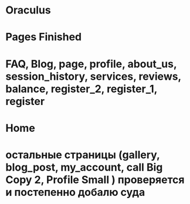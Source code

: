 # Oraculus
# Pages Finished
# FAQ, Blog, page, profile, about_us, session_history, services, reviews, balance, register_2, register_1, register
# Home

# остальные страницы (gallery, blog_post, my_account, call Big Copy 2, Profile Small ) проверяется и постепенно добалю суда